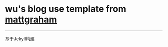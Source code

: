 wu's blog use template from [mattgraham](https://twitter.com/michigangraham)
======

*********

基于Jekyll构建
